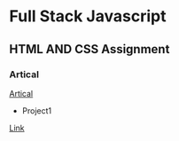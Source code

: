 # Full Stack Javascript

## HTML AND CSS Assignment


### Artical
[Artical](https://hashnode.com/@Sbhandari2608)

* Project1

[Link](https://sprightly-manatee-3f7809.netlify.app/)



